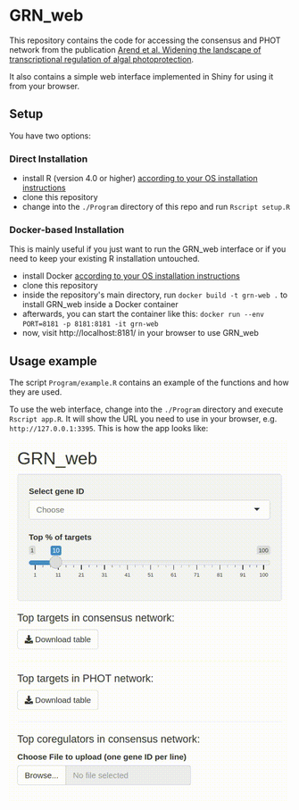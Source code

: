 # GRN_web

This repository contains the code for accessing the consensus and PHOT network
from the publication 
[Arend et al. Widening the landscape of transcriptional regulation of algal photoprotection](https://www.biorxiv.org/content/10.1101/2022.02.25.482034v3).

It also contains a simple web interface implemented in Shiny for using it from your browser.


## Setup

You have two options:

### Direct Installation

- install R (version 4.0 or higher) [according to your OS installation instructions](https://cran.r-project.org/)
- clone this repository
- change into the `./Program` directory of this repo and run `Rscript setup.R`

### Docker-based Installation

This is mainly useful if you just want to run the GRN_web interface or
if you need to keep your existing R installation untouched.

- install Docker [according to your OS installation instructions](https://docs.docker.com/engine/install/)
- clone this repository
- inside the repository's main directory, run `docker build -t grn-web .` to install GRN_web inside a Docker container
- afterwards, you can start the container like this: `docker run --env PORT=8181 -p 8181:8181 -it grn-web`
- now, visit http://localhost:8181/ in your browser to use GRN_web


## Usage example

The script `Program/example.R` contains an example of the functions and how they are used.

To use the web interface, change into the `./Program` directory and execute `Rscript app.R`.
It will show the URL you need to use in your browser, e.g. `http://127.0.0.1:3395`.
This is how the app looks like:

![GRN_web demo screencast](grn-web-demo.gif)


